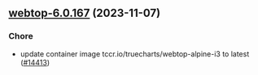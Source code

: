 

## [webtop-6.0.167](https://github.com/truecharts/charts/compare/webtop-6.0.166...webtop-6.0.167) (2023-11-07)

### Chore

- update container image tccr.io/truecharts/webtop-alpine-i3 to latest ([#14413](https://github.com/truecharts/charts/issues/14413))
  
  